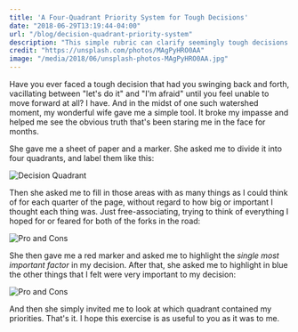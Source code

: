```yaml
---
title: 'A Four-Quadrant Priority System for Tough Decisions'
date: "2018-06-29T13:19:44-04:00"
url: "/blog/decision-quadrant-priority-system"
description: "This simple rubric can clarify seemingly tough decisions by helping prioritize what matters most."
credit: "https://unsplash.com/photos/MAgPyHRO0AA"
image: "/media/2018/06/unsplash-photos-MAgPyHRO0AA.jpg"
---
```


Have you ever faced a tough decision that had you swinging back and forth, vacillating between "let's do it" and "I'm afraid" until you feel unable to move forward at all?
I have.
And in the midst of one such watershed moment, my wonderful wife gave me a simple tool.
It broke my impasse and helped me see the obvious truth that's been staring me in the face for months.  

<!--more-->

She gave me a sheet of paper and a marker.
She asked me to divide it into four quadrants, and label them like this:

![Decision Quadrant](/media/2018/06/decision-quadrant.png)

Then she asked me to fill in those areas with as many things as I could think of for each quarter of the page, without regard to how big or important I thought each thing was.
Just free-associating, trying to think of everything I hoped for or feared for both of the forks in the road:

![Pro and Cons](/media/2018/06/decision-quadrant-filled.png)

She then gave me a red marker and asked me to highlight the *single most important factor* in my decision.
After that, she asked me to highlight in blue the other things that I felt were very important to my decision:

![Pro and Cons](/media/2018/06/decision-quadrant-prioritized.png)

And then she simply invited me to look at which quadrant contained my priorities.
That's it.
I hope this exercise is as useful to you as it was to me.
